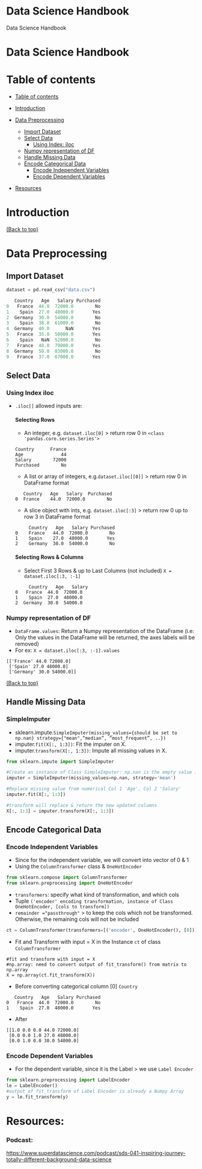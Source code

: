 # Data Science Handbook
Data Science Handbook

# Data Science Handbook
# Table of contents

- [Table of contents](#table-of-contents)
- [Introduction](#introduction)
- [Data Preprocessing](#Data-Preprocessing)
  - [Import Dataset](#import-dataset)
  - [Select Data](#select-data)
    - [Using Index: iloc](#using-index-iloc)
  - [Numpy representation of DF](#Numpy-representation-of-DF)
  - [Handle Missing Data](#handle-missing-data)
  - [Encode Categorical Data](#Encode-Categorical-Data)
    - [Encode Independent Variables](#Encode-Independent-Variables)
    - [Encode Dependent Variables](#Encode-Dependent-Variables)
    
- [Resources](#resources)


# Introduction 


[(Back to top)](#table-of-contents)

# Data Preprocessing 
## Import Dataset
```python
dataset = pd.read_csv("data.csv")

   Country   Age   Salary Purchased
0   France  44.0  72000.0        No
1    Spain  27.0  48000.0       Yes
2  Germany  30.0  54000.0        No
3    Spain  38.0  61000.0        No
4  Germany  40.0      NaN       Yes
5   France  35.0  58000.0       Yes
6    Spain   NaN  52000.0        No
7   France  48.0  79000.0       Yes
8  Germany  50.0  83000.0        No
9   France  37.0  67000.0       Yes
```
## Select Data
### Using Index iloc
- `.iloc[]` allowed inputs are:
  #### Selecting Rows
  - An integer, e.g. `dataset.iloc[0]` > return row 0 in `<class 'pandas.core.series.Series'>`
  ```
  Country      France
  Age              44
  Salary        72000
  Purchased        No
  ```
  - A list or array of integers, e.g.`dataset.iloc[[0]]` > return row 0 in DataFrame format
  ```
     Country   Age   Salary  Purchased
  0  France    44.0  72000.0        No
  ```
  - A slice object with ints, e.g. `dataset.iloc[:3]` > return row 0 up to row 3 in DataFrame format
  ```
       Country   Age   Salary Purchased
  0    France   44.0  72000.0        No
  1    Spain    27.0  48000.0       Yes
  2    Germany  30.0  54000.0        No
  ```
  #### Selecting Rows & Columns
  - Select First 3 Rows & up to Last Columns (not included) `X = dataset.iloc[:3, :-1]`
  ```
       Country   Age   Salary
  0   France  44.0  72000.0
  1    Spain  27.0  48000.0
  2  Germany  30.0  54000.0
  ```
### Numpy representation of DF
- `DataFrame.values`: Return a Numpy representation of the DataFrame (i.e: Only the values in the DataFrame will be returned, the axes labels will be removed)
- For ex: `X = dataset.iloc[:3, :-1].values`
```
[['France' 44.0 72000.0]
 ['Spain' 27.0 48000.0]
 ['Germany' 30.0 54000.0]]
```
[(Back to top)](#table-of-contents)

## Handle Missing Data
### SimpleImputer
-  sklearn.impute.`SimpleImputer(missing_values={should be set to np.nan} strategy={"mean",“median”, “most_frequent”, ..})`
- imputer.`fit(X[:, 1:3])`:	Fit the imputer on X.
- imputer.`transform(X[:, 1:3])`: 	Impute all missing values in X.

```Python
from sklearn.impute import SimpleImputer

#Create an instance of Class SimpleImputer: np.nan is the empty value in the dataset
imputer = SimpleImputer(missing_values=np.nan, strategy='mean')

#Replace missing value from numerical Col 1 'Age', Col 2 'Salary'
imputer.fit(X[:, 1:3]) 

#transform will replace & return the new updated columns
X[:, 1:3] = imputer.transform(X[:, 1:3])
```

## Encode Categorical Data
### Encode Independent Variables
- Since for the independent variable, we will convert into vector of 0 & 1
- Using the `ColumnTransformer` class & `OneHotEncoder`
```Python
from sklearn.compose import ColumnTransformer
from sklearn.preprocessing import OneHotEncoder
```
- `transformers`: specify what kind of transformation, and which cols
- Tuple `('encoder' encoding transformation, instance of Class OneHotEncoder, [cols to transform])`
- `remainder ="passthrough"` > to keep the cols which not be transformed. Otherwise, the remaining cols will not be included 
```Python
ct = ColumnTransformer(transformers=[('encoder', OneHotEncoder(), [0])] , remainder="passthrough" )
```
- Fit and Transform with input = X in the Instance `ct` of class `ColumnTransformer`
```
#fit and transform with input = X
#np.array: need to convert output of fit_transform() from matrix to np.array
X = np.array(ct.fit_transform(X))
```
- Before converting categorical column [0] `Country`
```
   Country   Age   Salary Purchased
0   France  44.0  72000.0        No
1    Spain  27.0  48000.0       Yes
```
- After
```
[[1.0 0.0 0.0 44.0 72000.0]
 [0.0 0.0 1.0 27.0 48000.0]
 [0.0 1.0 0.0 30.0 54000.0]
```

### Encode Dependent Variables
- For the dependent variable, since it is the Label > we use `Label Encoder`
```Python
from sklearn.preprocessing import LabelEncoder
le = LabelEncoder()
#output of fit_transform of Label Encoder is already a Numpy Array
y = le.fit_transform(y)
```


# Resources:
### Podcast:
https://www.superdatascience.com/podcast/sds-041-inspiring-journey-totally-different-background-data-science




